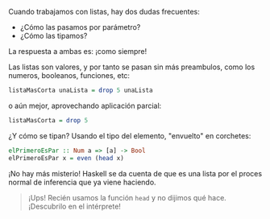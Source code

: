 Cuando trabajamos con listas, hay dos dudas frecuentes: 

  * ¿Cómo las pasamos por parámetro?
  * ¿Cómo las tipamos?

La respuesta a ambas es: ¡como siempre!

Las listas son valores, y por tanto se pasan sin más preambulos, como los numeros, booleanos, funciones, etc:

```haskell
listaMasCorta unaLista = drop 5 unaLista
```

o aún mejor, aprovechando aplicación parcial: 

```haskell
listaMasCorta = drop 5
```

¿Y cómo se tipan? Usando el tipo del elemento, "envuelto" en corchetes: 

```haskell
elPrimeroEsPar :: Num a => [a] -> Bool
elPrimeroEsPar x = even (head x) 
```

¡No hay más misterio! Haskell se da cuenta de que es una lista por el proces normal de inferencia que ya viene haciendo. 

> ¡Ups! Recién usamos la función `head` y no dijimos qué hace. ¡Descubrilo en el intérprete!
